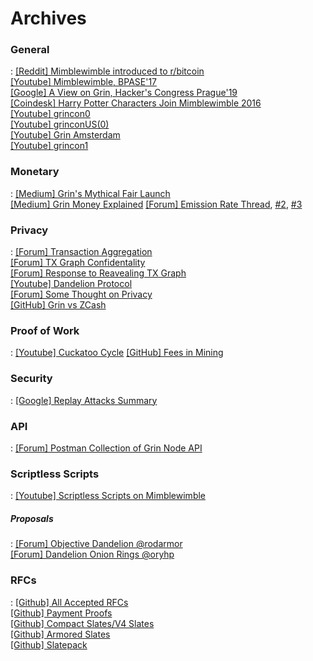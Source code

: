 # Archives

### General

:   [[Reddit] Mimblewimble introduced to r/bitcoin](https://www.reddit.com/r/Bitcoin/comments/4vub3y/mimblewimble_noninteractive_coinjoin_and_better/) </br>
    [[Youtube] Mimblewimble, BPASE'17](https://www.youtube.com/watch?v=XiUGu48JTd0&feature=youtu.be) </br>
    [[Google] A View on Grin, Hacker's Congress Prague'19](https://docs.google.com/presentation/d/1PbtPV8WwDcWdnqBZHUMU7Cgr0P98NzDnuRRt2y251nU/edit#slide=id.g1a9d89a04cc779b5_0) </br>
    [[Coindesk] Harry Potter Characters Join Mimblewimble 2016](https://www.coindesk.com/coders-harry-potter-bitcoin-mimblewimble) </br>
    [[Youtube] grincon0](https://www.youtube.com/playlist?list=PLvgCPbagiHgqYdVUj-ylqhsXOifWrExiq) </br>
    [[Youtube] grinconUS(0)](https://www.youtube.com/playlist?list=PLvgCPbagiHgqOe0z_xgrIsGq-ayVZcNjy) </br>
    [[Youtube] Grin Amsterdam](https://www.youtube.com/playlist?list=PLvgCPbagiHgpJXhrKAJu0Q-mbCVhpqgu7) </br>
    [[Youtube] grincon1](https://www.youtube.com/playlist?list=PLvgCPbagiHgrQa5KVt4XixK9t_NbfpkuP) </br>

### Monetary

:   [[Medium] Grin's Mythical Fair Launch](https://www.coindesk.com/coders-harry-potter-bitcoin-mimblewimble) </br>
    [[Medium] Grin Money Explained](https://medium.com/@CryptoProfG/grin-money-explained-4-exploring-grins-monetary-model-e48b1761653)
    [[Forum] Emission Rate Thread](https://forum.grin.mw/t/emission-rate-of-grin/171), [#2](https://forum.grin.mw/t/questioning-core-assumptions-on-our-emissions-model/1414/1), [#3](https://forum.grin.mw/t/question-for-statement-linear-emission-is-fair-for-late-adopters/6285/1) </br>

### Privacy

:   [[Forum] Transaction Aggregation](https://forum.grin.mw/t/grin-transaction-aggregation/418) </br>
    [[Forum] TX Graph Confidentality](https://forum.grin.mw/t/tx-graph-confidentiality/1260/2) </br>
    [[Forum] Response to Reavealing TX Graph](https://forum.grin.mw/t/my-full-response-to-the-blocks-questions/6566) </br>
    [[Youtube] Dandelion Protocol](https://www.youtube.com/watch?list=PLvgCPbagiHgqYdVUj-ylqhsXOifWrExiq&v=Q1XWFcHiwQA) </br>
    [[Forum] Some Thought on Privacy](https://forum.grin.mw/t/some-thoughts-on-privacy/6581) </br>
    [[GitHub] Grin vs ZCash](https://github.com/mimblewimble/grin/wiki/Grin-and-MimbleWimble-vs-ZCash)

### Proof of Work

:   [[Youtube] Cuckatoo Cycle](https://www.youtube.com/watch?v=IHNUEOt-W2c)
    [[GitHub] Fees in Mining](https://github.com/mimblewimble/grin/wiki/fees-mining) </br>

### Security

:   [[Google] Replay Attacks Summary](https://docs.google.com/document/d/1BbXhgFd3byP_gfvnteRq4BmfXjtv5PJtJwI13CJsZT8/edit#)

### API

:   [[Forum] Postman Collection of Grin Node API](https://forum.grin.mw/t/full-postman-collection-for-grin-node-api/7696) </br>

### Scriptless Scripts

:   [[Youtube] Scriptless Scripts on Mimblewimble](https://www.youtube.com/watch?v=EN-JMlzr8Qw)

##### Proposals

:   [[Forum] Objective Dandelion @rodarmor](https://forum.grin.mw/t/objective-dandelion/4678) </br>
    [[Forum] Dandelion Onion Rings @oryhp](https://forum.grin.mw/t/dandelion-with-onion-rings/7592) </br>

### RFCs

:   [[Github] All Accepted RFCs](https://github.com/mimblewimble/grin-rfcs#list-of-accepted-rfcs) </br>
    [[Github] Payment Proofs](https://github.com/mimblewimble/grin-rfcs/blob/master/text/0006-payment-proofs.md) </br>
    [[Github] Compact Slates/V4 Slates](https://github.com/mimblewimble/grin-rfcs/blob/master/text/0012-compact-slates.md) </br>
    [[Github] Armored Slates](https://github.com/j01tz/grin-rfcs/blob/armored-slates/text/0000-armored-slates.md) </br>
    [[Github] Slatepack](https://github.com/j01tz/grin-rfcs/blob/slatepack/text/0015-slatepack.md) </br>
